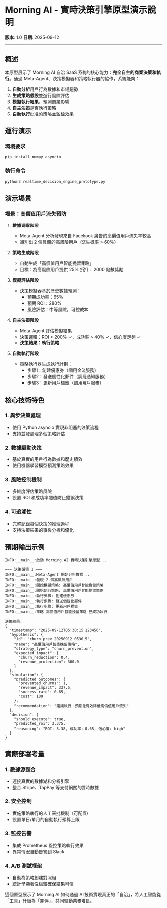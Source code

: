 # Morning AI - 實時決策引擎原型演示說明

**版本**: 1.0
**日期**: 2025-09-12

---

## 概述

本原型展示了 Morning AI 自治 SaaS 系統的核心能力：**完全自主的商業決策和執行**。通過 Meta-Agent、決策模擬器和策略執行器的協作，系統能夠：

1. **自動分析**用戶行為數據和市場趨勢
2. **生成策略假設**並進行風險評估
3. **模擬執行結果**，預測商業影響
4. **自主決策**是否執行策略
5. **自動執行**批准的策略並監控效果

## 運行演示

### 環境要求
```bash
pip install numpy asyncio
```

### 執行命令
```bash
python3 realtime_decision_engine_prototype.py
```

## 演示場景

### 場景：高價值用戶流失預防

1. **數據洞察階段**
   - Meta-Agent 分析發現來自 Facebook 廣告的高價值用戶流失率較高
   - 識別出 2 個具體的高風險用戶（流失概率 > 60%）

2. **策略生成階段**
   - 自動生成「高價值用戶智能挽留策略」
   - 目標：為高風險用戶提供 25% 折扣 + 2000 點數獎勵

3. **模擬評估階段**
   - 決策模擬器基於歷史數據預測：
     - 預期成功率：65%
     - 預期 ROI：280%
     - 風險評估：中等風險，可控成本

4. **自主決策階段**
   - Meta-Agent 評估模擬結果
   - 決策邏輯：ROI > 200% ✓，成功率 > 40% ✓，信心度足夠 ✓
   - **決策結果：執行策略**

5. **自動執行階段**
   - 策略執行器生成執行計劃：
     - 步驟1：創建優惠券（調用金流服務）
     - 步驟2：發送個性化郵件（調用通知服務）
     - 步驟3：更新用戶標籤（調用用戶服務）

## 核心技術特色

### 1. 異步決策處理
- 使用 Python asyncio 實現非阻塞的決策流程
- 支持並發處理多個策略評估

### 2. 數據驅動決策
- 基於真實的用戶行為數據和歷史績效
- 使用機器學習模型預測策略效果

### 3. 風險控制機制
- 多維度評估策略風險
- 設置 ROI 和成功率閾值防止錯誤決策

### 4. 可追溯性
- 完整記錄每個決策的推理過程
- 支持決策結果的事後分析和優化

## 預期輸出示例

```
INFO:__main__:啟動 Morning AI 實時決策引擎原型...

=== 決策循環 1 ===
INFO:__main__:Meta-Agent 開始分析數據...
INFO:__main__:發現 2 個高風險用戶
INFO:__main__:開始模擬策略: 高價值用戶智能挽留策略
INFO:__main__:開始執行策略: 高價值用戶智能挽留策略
INFO:__main__:執行步驟: 創建優惠券
INFO:__main__:執行步驟: 發送個性化郵件
INFO:__main__:執行步驟: 更新用戶標籤
INFO:__main__:策略 高價值用戶智能挽留策略 已成功執行

決策結果:
{
  "timestamp": "2025-09-12T05:30:15.123456",
  "hypothesis": {
    "id": "churn_prev_20250912_053015",
    "name": "高價值用戶智能挽留策略",
    "strategy_type": "churn_prevention",
    "expected_impact": {
      "churn_reduction": 0.4,
      "revenue_protection": 360.0
    }
  },
  "simulation": {
    "predicted_outcomes": {
      "prevented_churns": 1,
      "revenue_impact": 337.5,
      "success_rate": 0.65,
      "cost": 100
    },
    "recommendation": "建議執行：預期能有效降低高價值用戶流失"
  },
  "decision": {
    "should_execute": true,
    "predicted_roi": 3.375,
    "reasoning": "ROI: 3.38, 成功率: 0.65, 信心度: high"
  }
}
```

## 實際部署考量

### 1. 數據源整合
- 連接真實的數據湖和分析引擎
- 整合 Stripe、TapPay 等支付網關的實時數據

### 2. 安全控制
- 實施策略執行的人工審批機制（可配置）
- 設置單日/單月的自動執行預算上限

### 3. 監控告警
- 集成 Prometheus 監控策略執行效果
- 異常情況自動告警到 Slack

### 4. A/B 測試框架
- 自動為策略創建對照組
- 統計學顯著性檢驗確保結果可信

這個原型展示了 Morning AI 如何通過 AI 技術實現真正的「自治」，將人工智能從「工具」升級為「夥伴」，共同驅動業務增長。

